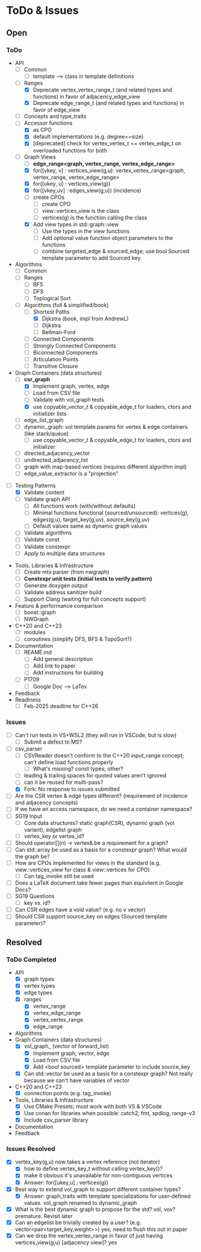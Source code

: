 # ToDo & Issues

## Open

### ToDo 
- API
  - [ ] Common
    - [ ] template --> class in template definitions
  - [ ] Ranges
    - [x] Deprecate vertex_vertex_range_t (and related types and functions) in favor of adjacency_edge_view
    - [x] Deprecate edge_range_t (and related types and functions) in favor of edge_view
  - [ ] Concepts and type_traits
  - [ ] Accessor functions
    - [x] as CPO
    - [x] default implementations (e.g. degree==size)
    - [x] [deprecated] check for vertex_vertex_t == vertex_edge_t on overloaded functions for both
  - [ ] Graph Views
    - [ ] **edge_range<graph, vertex_range, vertex_edge_range>**
    - [x] for([vkey, v] : vertices_view(g,u): vertex_vertex_range<graph, vertex_range, vertex_edge_range>
    - [x] for([ukey, u] : vertices_view(g))
    - [x] for([vkey,uv] : edges_view(g,u)) (incidence)
    - [ ] create CPOs
      - [ ] create CPO
      - [ ] view::vertices_view is the class
      - [ ] vertices(g) is the function calling the class
    - [x] Add view types in std::graph::view
      - [ ] Use the types in the view functions
      - [ ] Add optional value function object parameters to the functions
      - [ ] combine targeted_edge & sourced_edge; use bool Sourced template parameter to add Sourced key
- Algorithms
  - [ ] Common
  - [ ] Ranges
    - [ ] BFS
    - [ ] DFS
    - [ ] Toplogical Sort
  - [ ] Algorithms (full & simplified/book)
    - [ ] Shortest Paths
      - [x] Dijkstra (book, impl from AndrewL)
      - [ ] Dijkstra
      - [ ] Bellman-Ford
    - [ ] Connected Components
    - [ ] Strongly Connected Components
    - [ ] Biconnected Components
    - [ ] Articulation Points
    - [ ] Transitive Closure
- Graph Containers (data structures)
    - [ ] **csr_graph**
      - [x] Implement graph, vertex, edge
      - [ ] Load from CSV file
      - [ ] Validate with vol_graph tests
      - [x] use copyable_vector_t & copyable_edge_t for loaders, ctors and initializer lists
    - [ ] edge_list_graph
    - [ ] dynamic_graph: vol template params for vertex & edge containers (like stack/queue)
      - [ ] use copyable_vector_t & copyable_edge_t for loaders, ctors and initializer 
    - [ ] directed_adjacency_vector
    - [ ] undirected_adjacency_list
    - [ ] graph with map-based vertices (requires different algorithm impl)
    - [ ] edge_value_extractor is a "projection"
- [ ] Testing Patterns
  - [x] Validate content
  - [ ] Validate graph API
    - [ ] All functions work (with/without defaults)
    - [ ] Minimal functions functional (sourced/unsourced): vertices(g), edges(g,u), target_key(g,uv), source_key(g,uv)
    - [ ] Default values same as dynamic graph values
  - [ ] Validate algorithms
  - [ ] Validate const
  - [ ] Validate constexpr
  - [ ] Apply to multiple data structures
- Tools, Libraries & Infrastructure
  - [ ] Create mtx parser (from nwgraph)
  - [ ] **Constexpr unit tests (initial tests to verify pattern)**
  - [ ] Generate doxygen output
  - [ ] Validate address sanitizer build
  - [ ] Support Clang (waiting for full concepts support)
- Feature & performance comparison
  - [ ] boost::graph
  - [ ] NWGraph
- C\+\+20 and C\+\+23
  - [ ] modules
  - [ ] coroutines (simplify DFS, BFS & TopoSort?)
- Documentation
  - [ ] REAME.md
    - [ ] Add general description
    - [ ] Add link to paper
    - [ ] Add instructions for building
  - [ ] P1709
    - [ ] Google Doc --> LaTex
- Feedback
- Readiness
  - [ ] Feb-2025 deadline for C++26

### Issues
- [ ] Can't run tests in VS+WSL2 (they will run in VSCode, but is slow)
  - [ ] Submit a defect to MS?
- [ ] csv_parser
  - [ ] CSVReader doesn't conform to the C++20 input_range concept; can't define load functions properly
    - [ ] What's missing? const types; other?
  - [ ] leading & trailing spaces for quoted values aren't ignored
  - [ ] can it be reused for multi-pass?
  - [x] Fork: No response to issues submitted
- [ ] Are the CSR vertex & edge types different? (requirement of incidence and adjacency concepts)
- [ ] If we have an access namespace, do we need a container namespace?
- [ ] SG19 Input
  - [ ] Core data structures? static graph(CSR), dynamic graph (vol variant), edgelist graph
  - [ ] vertex_key or vertex_id?
- [ ] Should operator\[\](n) -> vertex& be a requirement for a graph?
- [ ] Can std::array be used as a basis for a constexpr graph? What would the graph be?
- [ ] How are CPOs implemented for views in the standard (e.g. view::vertices_view for class & view::vertices for CPO)
  - [ ] Can tag_invoke still be used
- [ ] Does a LaTeX document take fewer pages than equivilent in Google Docs?
- [ ] SG19 Questions
  - [ ] key vs. id?
- [ ] Can CSR edges have a void value? (e.g. no v vector)
- [ ] Should CSR support source_key on edges (Sourced template parameter)?

## Resolved
### ToDo Completed
- API
  - [x] graph types
  - [x] vertex types
  - [x] edge types
  - [x] ranges
    - [x] vertex_range
    - [x] vertex_edge_range
    - [x] vertex_vertex_range
    - [x] edge_range
- Algorithms
- Graph Containers (data structures)
    - [x] vol_graph_ (vector of forward_list)
      - [x] Implement graph, vector, edge
      - [x] Load from CSV file
      - [x] Add \<bool sourced\> template parameter to include source_key
    - [x] Can std::vector be used as a basis for a constexpr graph? Not really because we can't have variables of vector
- C\+\+20 and C\+\+23
  - [x] connection points (e.g. tag_invoke)
- Tools, Libraries & Infrastructure
  - [x] Use CMake Presets; must work with both VS & VSCode
  - [x] Use conan for libraries when possible: catch2, fmt, spdlog, range-v3
  - [x] Include csv_parser library
- Documentation
- Feedback

### Issues Resolved
- [x] vertex_key(g,u) now takes a vertex reference (not iterator)
  - [x] how to define vertex_key_t without calling vertex_key()? 
  - [x] make it obvious it's unavailable for non-contiguous vertices
  - [x] Answer: for([ukey,u] : vertices(g))
- [x] Best way to extend vol_graph to support different container types?
  - [x] Answer: graph_traits with template specializations for user-defined values. vol_graph renamed to dynamic_graph
- [x] What is the best dynamic graph to propose for the std? vol, vov? premature. Revisit later
- [x] Can an edgelist be trivially created by a user? (e.g. vector<pair<target_key,weight>>) yes; need to flush this out in paper
- [x] Can we drop the vertex_vertex_range in favor of just having vertices_view(g,u) [adjacency view]? yes
